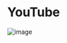 # YouTube

![image](https://github.com/KarimNour1/YouTube/assets/105466596/6589ca3f-8baf-48ef-b655-4dcbd1eff671)
